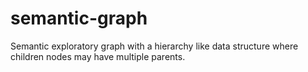 # semantic-graph
Semantic exploratory graph with a hierarchy like data structure where children nodes may have multiple parents.
